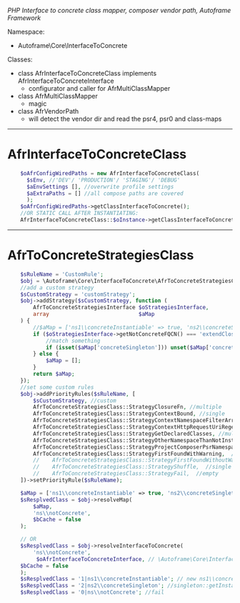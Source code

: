*PHP Interface to concrete class mapper, composer vendor path,  Autoframe Framework*

Namespace:
- Autoframe\Core\InterfaceToConcrete

Classes:
- class AfrInterfaceToConcreteClass implements AfrInterfaceToConcreteInterface
  - configurator and caller for AfrMultiClassMapper
- class AfrMultiClassMapper
  - magic
- class AfrVendorPath 
  - will detect the vendor dir and read the psr4, psr0 and class-maps

---

# AfrInterfaceToConcreteClass
```php
	$oAfrConfigWiredPaths = new AfrInterfaceToConcreteClass(
	  $sEnv, //'DEV'/ 'PRODUCTION'/ 'STAGING'/ 'DEBUG'
	  $aEnvSettings [], //overwrite profile settings
	  $aExtraPaths = [] //all compose paths are covered
	  );
	$oAfrConfigWiredPaths->getClassInterfaceToConcrete();
	//OR STATIC CALL AFTER INSTANTIATING: 
	AfrInterfaceToConcreteClass::$oInstance->getClassInterfaceToConcrete();
```

---

# AfrToConcreteStrategiesClass
```php
    $sRuleName = 'CustomRule';
    $obj = \Autoframe\Core\InterfaceToConcrete\AfrToConcreteStrategiesClass::getLatestInstance();
    //add a custom strategy
    $sCustomStrategy = 'customStrategy';
    $obj->addStrategy($sCustomStrategy, function (
        AfrToConcreteStrategiesInterface $oStrategiesInterface,
        array                            $aMap
    ) {
        //$aMap = ['ns1\\concreteInstantiable' => true, 'ns2\\concreteSingleton' => 2];
        if ($oStrategiesInterface->getNotConcreteFQCN() === 'extendClosureFn') {
            //match something
            if (isset($aMap['concreteSingleton'])) unset($aMap['concreteSingleton']);
        } else {
            $aMap = [];
        }
        return $aMap;
    });
    //set some custom rules
    $obj->addPriorityRules($sRuleName, [
        $sCustomStrategy, //custom
        AfrToConcreteStrategiesClass::StrategyClosureFn, //multiple
        AfrToConcreteStrategiesClass::StrategyContextBound, //single
        AfrToConcreteStrategiesClass::StrategyContextNamespaceFilterArr, //multiple
        AfrToConcreteStrategiesClass::StrategyContextHttpRequestUriRegex, //multiple
        AfrToConcreteStrategiesClass::StrategyGetDeclaredClasses, //multiple
        AfrToConcreteStrategiesClass::StrategyOtherNamespaceThanNotInstantiable, //multiple
        AfrToConcreteStrategiesClass::StrategyProjectComposerPsrNamespaces, //multiple
        AfrToConcreteStrategiesClass::StrategyFirstFoundWithWarning,  //single
        //    AfrToConcreteStrategiesClass::StrategyFirstFoundWithoutWarning,  //single
        //    AfrToConcreteStrategiesClass::StrategyShuffle,  //single
        //    AfrToConcreteStrategiesClass::StrategyFail,  //empty
    ])->setPriorityRule($sRuleName);

    $aMap = ['ns1\\concreteInstantiable' => true, 'ns2\\concreteSingleton' => 2];
    $sResplvedClass = $obj->resolveMap(
        $aMap,
        'ns\\notConcrete',
        $bCache = false
    ); 

    // OR
    $sResplvedClass = $obj->resolveInterfaceToConcrete(
        'ns\\notConcrete',
         $oAfrInterfaceToConcreteInterface, // \Autoframe\Core\InterfaceToConcrete\AfrInterfaceToConcreteInterface
    $bCache = false
    );
    $sResplvedClass = '1|ns1\\concreteInstantiable'; // new ns1\\concreteInstantiable(...);
    $sResplvedClass = '2|ns2\\concreteSingleton'; //singleton::getInstance();
    $sResplvedClass = '0|ns\\notConcrete'; //fail
```
